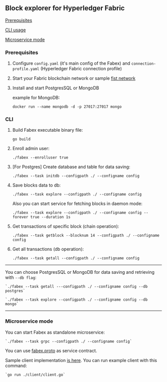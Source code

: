 ## **Block explorer for Hyperledger Fabric**

[Prerequisites](#prerequisites)

[CLI usage](#cli)

[Microservice mode](#microservice)


### <a name="prerequisites">**Prerequisites**</a>

1. Configure `config.yaml` (it's main config of the Fabex) and `connection-profile.yaml` (Hyperledger Fabric connection profile)

2. Start your Fabric blockchain network or sample [fist network](https://github.com/hyperledger/fabric-samples/tree/release-1.4/first-network)

3. Install and start PostgresSQL or MongoDB

    example for MongoDB: 
    
    `docker run --name mongodb -d -p 27017:27017 mongo`


### <a name="cli">**CLI**</a>
1. Build Fabex executable binary file:  

    `go build`

2. Enroll admin user:  

    `./fabex --enrolluser true`

3. [For Postgres] Create database and table for data saving:  

    `./fabex --task initdb --configpath ./ --configname config`

4. Save blocks data to db:

    `./fabex --task explore --configpath ./ --configname config`
    

   Also you can start service for fetching blocks in daemon mode: 
 
    `./fabex --task explore --configpath ./ --configname config --forever true --duration 1s` 
    
    
5. Get transactions of specific block (chain operation):  

    `./fabex --task getblock --blocknum 14 --configpath ./ --configname config`

6. Get all transactions (db operation):  

    `./fabex --task getall --configpath ./ --configname config`

---

You can choose PostgresSQL or MongoDB for data saving and retrieving with `--db flag`:

    `./fabex --task getall ---configpath ./ --configname config --db postgres`

    `./fabex --task explore --configpath ./ --configname config --db mongo`

---



### <a name="microservice">**Microservice mode**</a>

You can start Fabex as standalone microservice:

    `./fabex --task grpc --configpath ./ --configname config`

You can use [fabex.proto](https://github.com/VadimInshakov/fabex/blob/master/proto/fabex.proto) as service contract.

Sample client implementation [is here](https://github.com/VadimInshakov/fabex/blob/master/client/client.go). 
You can run example client with this command:

    `go run ./client/client.go`

